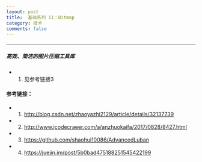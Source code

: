 ```yaml
---
layout: post
title:  基础系列 11：Bitmap
category: 技术
comments: false
---
```


#### 
 ---
 
##### 高效、简洁的图片压缩工具库
 
 * 1. 见参考链接3
 
 
#### 参考链接：
 
* 1. <http://blog.csdn.net/zhaoyazhi2129/article/details/32137739>
* 2. <http://www.jcodecraeer.com/a/anzhuokaifa/2017/0828/8427.html>
* 3. <https://github.com/shaohui10086/AdvancedLuban>
* 4. <https://juejin.im/post/5b0bad475188251545422199>
 
 
 
 
 
 
 
 
 
 
 
 
 
 
 
 
 